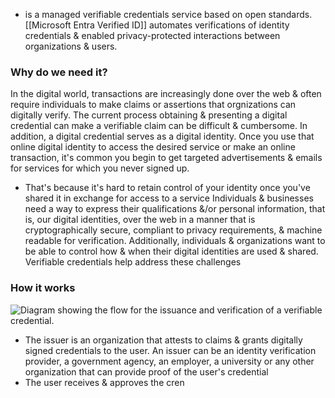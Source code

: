 - is a managed verifiable credentials service based on open standards. [[Microsoft Entra Verified ID]] automates verifications of identity credentials & enabled privacy-protected interactions between organizations & users.
### Why do we need it?
In the digital world, transactions are increasingly done over the web & often require individuals to make claims or assertions that orgnizations can digitally verify. 
The current process obtaining & presenting a digital credential can make a verifiable claim can be difficult & cumbersome. In addition, a digital credential serves as a digital identity. 
Once you use that online digital identity to access the desired service or make an online transaction, it's common you begin to get targeted advertisements & emails for services for which you never signed up.
- That's because it's hard to retain control of your identity once you've shared it in exchange for access to a service
Individuals & businesses need a way to express their qualifications &/or personal information, that is, our digital identities, over the web in a manner that is cryptographically secure, compliant to privacy requirements, & machine readable for verification. Additionally, individuals & organizations want to be able to control how & when their digital identities are used & shared. Verifiable credentials help address these challenges
### How it works
![Diagram showing the flow for the issuance and verification of a verifiable credential.](https://learn.microsoft.com/en-us/training/wwl-sci/describe-identity-protection-governance-capabilities/media/verified-id-flow-inline.png)
- The issuer is an organization that attests to claims & grants digitally signed credentials to the user. An issuer can be an identity verification provider, a government agency, an employer, a university or any other organization that can provide proof of the user's credential
- The user receives & approves the cren
